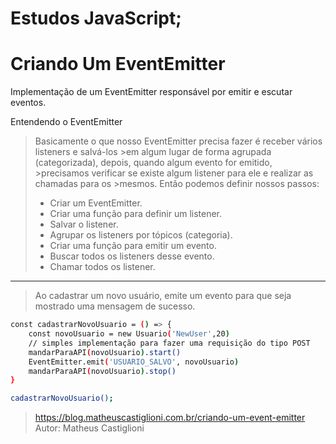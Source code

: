 # Estudos JavaScript;

# Criando Um EventEmitter

Implementação de um EventEmitter responsável por emitir e escutar eventos.

Entendendo o EventEmitter

>Basicamente o que nosso EventEmitter precisa fazer é receber vários listeners e salvá-los >em algum lugar de forma agrupada (categorizada), depois, quando algum evento for emitido, >precisamos verificar se existe algum listener para ele e realizar as chamadas para os >mesmos. Então podemos definir nossos passos:
>
>    - Criar um EventEmitter.
>    - Criar uma função para definir um listener.
>    - Salvar o listener.
>    - Agrupar os listeners por tópicos (categoria).
>    - Criar uma função para emitir um evento.
>    - Buscar todos os listeners desse evento.
>    - Chamar todos os listener.

---------------------------------------------------------------------------------------------

> Ao cadastrar um novo usuário, emite um evento para que seja mostrado uma mensagem de sucesso.
```sh
const cadastrarNovoUsuario = () => {
    const novoUsuario = new Usuario('NewUser',20)
    // simples implementação para fazer uma requisição do tipo POST
    mandarParaAPI(novoUsuario).start()
    EventEmitter.emit('USUARIO_SALVO', novoUsuario)
    mandarParaAPI(novoUsuario).stop()
}

cadastrarNovoUsuario();
```

> https://blog.matheuscastiglioni.com.br/criando-um-event-emitter
> Autor: Matheus Castiglioni
